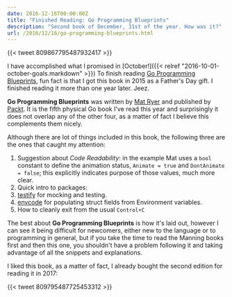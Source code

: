 ```yaml
---
date: 2016-12-16T00:00:00Z
title: "Finished Reading: Go Programming Blueprints"
description: "Second book of December, 31st of the year. How was it?"
url: /2016/12/16/go-programming-blueprints.html
---
```


{{< tweet 809867795487932417 >}}

I have accomplished what I promised in [October!]({{< relref "2016-10-01-october-goals.markdown" >}}) To finish reading [Go Programming Blueprints](https://www.packtpub.com/application-development/go-programming-blueprints), fun fact is that I got this book in 2015 as a Father's Day gift. I finished reading it more than one year later. Jeez.

**Go Programming Blueprints** was written by [Mat Ryer](https://medium.com/@matryer) and published by [Packt](https://www.packtpub.com/). It is the fifth physical Go book I've read this year and surprisingly it does not overlap any of the other four, as a matter of fact I believe this complements them nicely.

Although there are lot of things included in this book, the following three are the ones that caught my attention:

1. Suggestion about *Code Readability*: in the example Mat uses a `bool` constant to define the animation status, `Animate = true` and `DontAnimate = false`; this explicitly indicates purpose of those values, much more clear.
1. Quick intro to packages:
  1. [testify](https://github.com/stretchr/testify) for mocking and testing.
  1. [envcode](https://github.com/joeshaw/envdecode) for populating struct fields from Environment variables.
1. How to cleanly exit from the usual `Control+C`

The best about **Go Programming Blueprints** is how it's laid out, however I can see it being difficult for newcomers, either new to the language or to programming in general, but if you take the time to read the Manning books first and then this one, you shouldn't have a problem following it and taking advantage of all the snippets and explanations.

I liked this book, as a matter of fact, I already bought the second edition for reading it in 2017:

{{< tweet 809795487725453312 >}}
